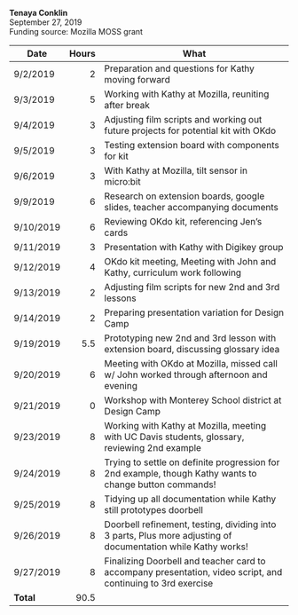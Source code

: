 **Tenaya Conklin**<br>
September 27, 2019<br>
Funding source: Mozilla MOSS grant

| Date      | Hours | What |
|-----------|------:|------|
| 9/2/2019  |     2 | Preparation and questions for Kathy moving forward |
| 9/3/2019  |     5 | Working with Kathy at Mozilla, reuniting after break |
| 9/4/2019  |     3 | Adjusting film scripts and working out future projects for potential kit with OKdo |
| 9/5/2019  |     3 | Testing extension board with components for kit |
| 9/6/2019  |     3 | With Kathy at Mozilla, tilt sensor in micro:bit |
| 9/9/2019  |     6 | Research on extension boards, google slides, teacher accompanying documents |
| 9/10/2019 |     6 | Reviewing OKdo kit, referencing Jen’s cards |
| 9/11/2019 |     3 | Presentation with Kathy with Digikey group |
| 9/12/2019 |     4 | OKdo kit meeting, Meeting with John and Kathy, curriculum work following |
| 9/13/2019 |     2 | Adjusting film scripts for new 2nd and 3rd lessons |
| 9/14/2019 |     2 | Preparing presentation variation for Design Camp |
| 9/19/2019 |   5.5 | Prototyping new 2nd and 3rd lesson with extension board, discussing glossary idea |
| 9/20/2019 |     6 | Meeting with OKdo at Mozilla, missed call w/ John worked through afternoon and evening |
| 9/21/2019 |	  0 | Workshop with Monterey School district at Design Camp |
| 9/23/2019 |     8 | Working with Kathy at Mozilla, meeting with UC Davis students, glossary, reviewing 2nd example |
| 9/24/2019 |     8 | Trying to settle on definite progression for 2nd example, though Kathy wants to change button commands! |
| 9/25/2019 |     8 | Tidying up all documentation while Kathy still prototypes doorbell |
| 9/26/2019 |     8 | Doorbell refinement, testing, dividing into 3 parts, Plus more adjusting of documentation while Kathy works! |
| 9/27/2019 |     8 | Finalizing Doorbell and teacher card to accompany presentation, video script, and continuing to 3rd exercise |
| **Total** |  90.5 | |
